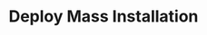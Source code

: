 ---
sidebar_position: 4
title: "Deploy Mass Installation"
sidebar_label: "Deploy Mass Installation"
description: "Execute large-scale Debian deployment - implement bulk installation, coordinate enterprise deployment, manage installation fleets, and orchestrate mass system provisioning."
keywords:
  - "debian mass installation"
  - "bulk deployment"
  - "enterprise installation"
  - "installation fleets"
  - "mass provisioning"
tags:
  - debian
  - mass-installation
  - bulk-deployment
  - enterprise-deployment
  - mass-provisioning
slug: /linux/debian/installation/automated-install/deploy-mass-installation
---